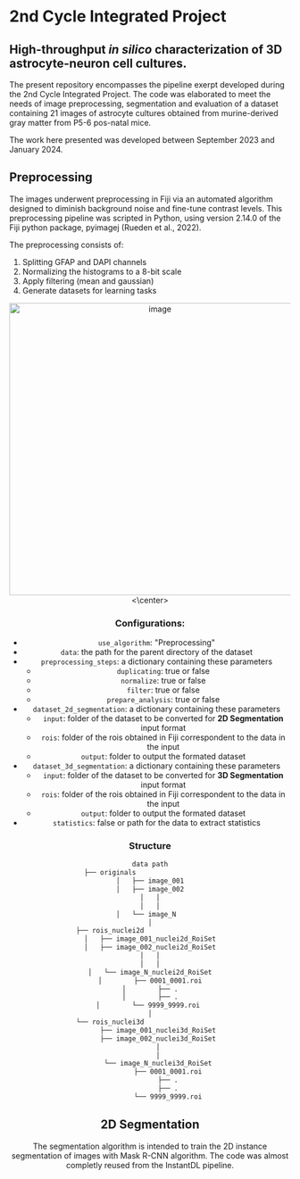 # 2nd Cycle Integrated Project
## High-throughput _in silico_ characterization of 3D astrocyte-neuron cell cultures.

The present repository encompasses the pipeline exerpt developed during the 2nd Cycle Integrated Project. The code was elaborated to meet the needs of image preprocessing, segmentation and evaluation of a dataset containing 21 images of astrocyte cultures obtained from murine-derived gray matter from P5-6 pos-natal mice.

The work here presented was developed between September 2023 and January 2024.

## Preprocessing

The images underwent preprocessing in Fiji via an automated algorithm designed to diminish background noise and fine-tune contrast levels. This preprocessing pipeline was scripted in Python, using version 2.14.0 of the Fiji python package, pyimagej (Rueden et al., 2022).

The preprocessing consists of:
  1. Splitting GFAP and DAPI channels
  2. Normalizing the histograms to a 8-bit scale
  3. Apply filtering (mean and gaussian)
  4. Generate datasets for learning tasks

<center>
  <img width="524" alt="image" src="https://github.com/beaf24/PIC/assets/85555689/1c2e8be8-f885-4e49-9f4c-fe84a345db53">
<\center>

### Configurations:

* `use_algorithm`: "Preprocessing"
* `data`: the path for the parent directory of the dataset
* `preprocessing_steps`: a dictionary containing these parameters
  * `duplicating`: true or false
  * `normalize`: true or false
  * `filter`: true or false
  * `prepare_analysis`: true or false
* `dataset_2d_segmentation`: a dictionary containing these parameters
  * `input`: folder of the dataset to be converted for **2D Segmentation** input format
  * `rois`: folder of the rois obtained in Fiji correspondent to the data in the input
  * `output`: folder to output the formated dataset
* `dataset_3d_segmentation`: a dictionary containing these parameters
  * `input`: folder of the dataset to be converted for **3D Segmentation** input format
  * `rois`: folder of the rois obtained in Fiji correspondent to the data in the input
  * `output`: folder to output the formated dataset
* `statistics`: false or path for the data to extract statistics

### Structure

```bash
data path
├── originals                    
│   ├── image_001
│   ├── image_002
│   │
│   │
│   └── image_N  
│
├── rois_nuclei2d                    
│   ├── image_001_nuclei2d_RoiSet
│   ├── image_002_nuclei2d_RoiSet
│   │
│   │
│   └── image_N_nuclei2d_RoiSet
│        ├── 0001_0001.roi
│        ├── .
│        ├── .
│        └── 9999_9999.roi 
│
└── rois_nuclei3d                    
    ├── image_001_nuclei3d_RoiSet
    ├── image_002_nuclei3d_RoiSet
    │
    │
    └── image_N_nuclei3d_RoiSet
         ├── 0001_0001.roi
         ├── .
         ├── .
         └── 9999_9999.roi
```


## 2D Segmentation

The segmentation algorithm is intended to train the 2D instance segmentation of images with Mask R-CNN algorithm. The code was almost completly reused from the InstantDL pipeline.


